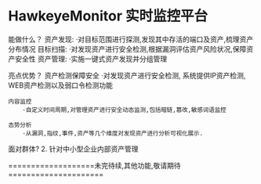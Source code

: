 # HawkeyeMonitor 实时监控平台

能做什么？
    资产发现:
        ·对目标范围进行探测,发现其中存活的端口及资产,梳理资产分布情况
    目标扫描:
        ·对发现资产进行安全检测,根据漏洞评估资产风险状况,保障资产安全性
    资产管理:
        ·实施一键式资产发现并分组管理

亮点优势？
    资产检测保障安全
        ·对发现资产进行安全检测, 系统提供IP资产检测, WEB资产检测以及弱口令检测功能

    内容监控
        ·自定义时间周期,对管理资产进行安全动态监测,包括暗链,篡改,敏感词语监控

    态势分析
        ·从漏洞,指纹,事件,资产等几个维度对发现资产进行分析可视化展示.

面对群体?
    2. 针对中小型企业内部资产管理

===================未完待续,其他功能,敬请期待=====================
